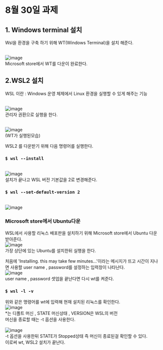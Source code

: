 # 8월 30일 과제 
## 1. Windows terminal 설치
Wsl을 환경을 구축 하기 위해 WT(Windows Terminal)을 설치 해준다.

<br>![image](https://github.com/user-attachments/assets/9960a566-bbe0-4661-bd36-0c3d3a066443)</br>
Microsoft store에서 WT를 다운이 완료한다.

## 2.WSL2 설치
WSL 이란 
: Windows 운영 체제에서 Linux 환경을 실행할 수 있게 해주는 기능

<br>![image](https://github.com/user-attachments/assets/c52fd18e-7377-41b1-927f-4fc49b1cf855)</br>
관리자 권환으로 실행을 한다.

<br>![image](https://github.com/user-attachments/assets/99944cf9-3afa-4d70-ac7c-3bdc103053ac)</br>
(WT가 실행된모습)

WSL2 를 다운받기 위해 다음 명령어를 실행한다.
 
### ```$ wsl --install```
<br>![image](https://github.com/user-attachments/assets/ac3b4701-8246-4694-86c0-15c942b5361c)</br>
설치가 끝나고 WSL 버전 기본값을 2로 변경해준다.
### ```$ wsl --set-default-version 2```
<br>![image](https://github.com/user-attachments/assets/8a756102-4a98-44c1-a1ca-29563b0a1d96)</br>

### Microsoft store에서 Ubuntu다운
WSL에서 사용할 리눅스 배포판을 설치하기 위해  Microsoft store에서 Ubuntu 다운받아준다.
<br>![image](https://github.com/user-attachments/assets/988d57cf-7810-41c0-9383-22935b9b4ec2)</br>
가장 상단에 있는 Ubuntu를 설치한뒤 실행을 한다.

처음에 'Installing. this may take few minutes…'이라는 메시지가 뜨고 시간이 지나면 사용할 user name , password를 설정하는 입력창이 나타난다.
<br>![image](https://github.com/user-attachments/assets/3a24eef3-42cd-4bf9-a999-19008643703b)</br>
user name , password 셋업을 끝난다면 다시 wt를 켜준다.
### ```$ wsl -l -v```
위와 같은 명령어를 wt에 입력해 현재 설치된 리눅스를 확인한다.
<br>![image](https://github.com/user-attachments/assets/20341d2c-0d1d-4c4c-8570-7734b1fff950)</br>
*는 디폴트 머신 , STATE 머신상태 , VERSION은 WSL의 버전<br>
머신을 종료할 때는 -t 옵션을 사용한다.</br>
<br>![image](https://github.com/user-attachments/assets/62e596ab-573b-4f07-93c7-3576e8b03124)</br>
-t 옵션을 사용한뒤 STATE가 Stopped상태 즉 머신이 종료된걸 확인할 수 있다.
<br>이로써 wt, WSL2 설치가 끝난다.</br>
